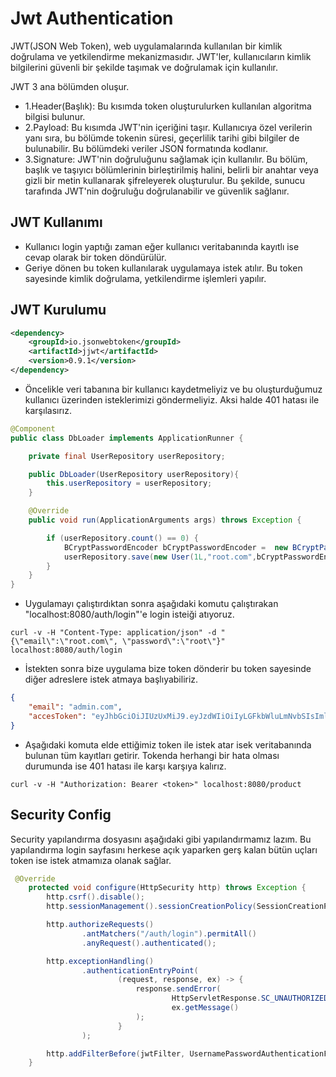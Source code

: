 # Jwt Authentication

JWT(JSON Web Token), web uygulamalarında kullanılan bir kimlik doğrulama ve yetkilendirme mekanizmasıdır. JWT'ler, kullanıcıların kimlik bilgilerini güvenli bir şekilde taşımak ve doğrulamak için kullanılır.

JWT 3 ana bölümden oluşur.

- 1.Header(Başlık): Bu kısımda token oluşturulurken kullanılan algoritma bilgisi bulunur.
- 2.Payload: Bu kısımda JWT'nin içeriğini taşır. Kullanıcıya özel verilerin yanı sıra, bu bölümde tokenin süresi, geçerlilik tarihi gibi bilgiler de bulunabilir. Bu bölümdeki veriler JSON formatında kodlanır.
- 3.Signature: JWT'nin doğruluğunu sağlamak için kullanılır. Bu bölüm, başlık ve taşıyıcı bölümlerinin birleştirilmiş halini, belirli bir anahtar veya gizli bir metin kullanarak şifreleyerek oluşturulur. Bu şekilde, sunucu tarafında JWT'nin doğruluğu doğrulanabilir ve güvenlik sağlanır.

## JWT Kullanımı

- Kullanıcı login yaptığı zaman eğer kullanıcı veritabanında kayıtlı ise cevap olarak bir token döndürülür.
- Geriye dönen bu token kullanılarak uygulamaya istek atılır. Bu token sayesinde kimlik doğrulama, yetkilendirme işlemleri yapılır.

## JWT Kurulumu

```xml
<dependency>
    <groupId>io.jsonwebtoken</groupId>
    <artifactId>jjwt</artifactId>
    <version>0.9.1</version>
</dependency>
```

- Öncelikle veri tabanına bir kullanıcı kaydetmeliyiz ve bu oluşturduğumuz kullanıcı üzerinden isteklerimizi göndermeliyiz. Aksi halde 401 hatası ile karşılasırız.

```java
@Component
public class DbLoader implements ApplicationRunner {

    private final UserRepository userRepository;

    public DbLoader(UserRepository userRepository){
        this.userRepository = userRepository;
    }

    @Override
    public void run(ApplicationArguments args) throws Exception {

        if (userRepository.count() == 0) {
            BCryptPasswordEncoder bCryptPasswordEncoder =  new BCryptPasswordEncoder();
            userRepository.save(new User(1L,"root.com",bCryptPasswordEncoder.encode("root")));
        }
    }
}
```

- Uygulamayı çalıştırdıktan sonra aşağıdaki komutu çalıştırakan "localhost:8080/auth/login"'e login isteiği atıyoruz. 

```code
curl -v -H "Content-Type: application/json" -d "{\"email\":\"root.com\", \"password\":\"root\"}" localhost:8080/auth/login
```

- İstekten sonra bize uygulama bize token dönderir bu token sayesinde diğer adreslere istek atmaya başlıyabiliriz.

```json
{
    "email": "admin.com",
    "accesToken": "eyJhbGciOiJIUzUxMiJ9.eyJzdWIiOiIyLGFkbWluLmNvbSIsImlzcyI6IkVtaW..."
}
```

- Aşağıdaki komuta elde ettiğimiz token ile istek atar isek veritabanında bulunan tüm kayıtları getirir. Tokenda herhangi bir hata olması durumunda ise 401 hatası ile karşı karşıya kalırız.

```code
curl -v -H "Authorization: Bearer <token>" localhost:8080/product
```

## Security Config

Security yapılandırma dosyasını aşağıdaki gibi yapılandırmamız lazım. Bu yapılandırma login sayfasını herkese açık yaparken gerş kalan bütün uçları token ise istek atmamıza olanak sağlar.

```java
 @Override
    protected void configure(HttpSecurity http) throws Exception {
        http.csrf().disable();
        http.sessionManagement().sessionCreationPolicy(SessionCreationPolicy.STATELESS);

        http.authorizeRequests()
                .antMatchers("/auth/login").permitAll()
                .anyRequest().authenticated();

        http.exceptionHandling()
                .authenticationEntryPoint(
                        (request, response, ex) -> {
                            response.sendError(
                                    HttpServletResponse.SC_UNAUTHORIZED,
                                    ex.getMessage()
                            );
                        }
                );

        http.addFilterBefore(jwtFilter, UsernamePasswordAuthenticationFilter.class); 
    }
```
